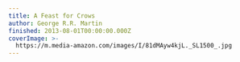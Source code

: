 ```yaml
---
title: A Feast for Crows
author: George R.R. Martin
finished: 2013-08-01T00:00:00.000Z
coverImage: >-
  https://m.media-amazon.com/images/I/81dMAyw4kjL._SL1500_.jpg
---
```

